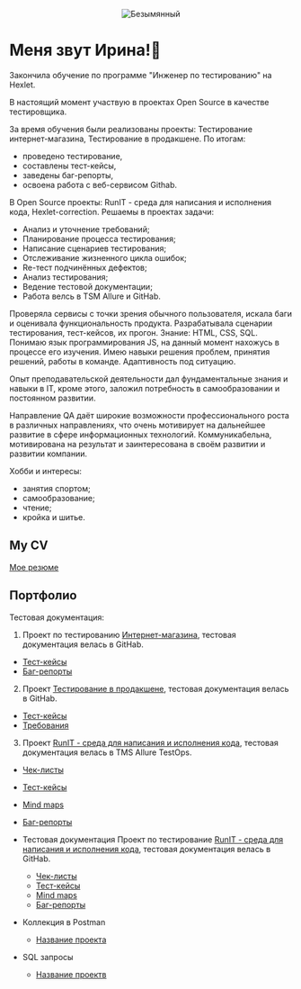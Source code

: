 
<div align="center">

  ![Безымянный](https://github.com/kairina2020/Kairina2020/assets/110185387/965f4b28-9cfc-49ef-b9c4-f459b896f986)

</div>
<h1> Меня звут Ирина!👋 </h1>

Закончила обучение по программе "Инженер по тестированию" на Hexlet. 

В настоящий момент участвую в проектах Open Source в качестве тестировщика. 

За время обучения были реализованы проекты: Тестирование интернет-магазина, Тестирование в продакшене. 
По итогам:
- проведено тестирование, 
- составлены тест-кейсы, 
- заведены баг-репорты, 
- освоена работа с веб-сервисом Githab.
  
В Open Source проекты: RunIT - среда для написания и исполнения кода, Hexlet-correction. 
Решаемы в проектах задачи:
- Анализ и уточнение требований;
- Планирование процесса тестирования;
- Написание сценариев тестирования;
- Отслеживание жизненного цикла ошибок;
- Re-тест подчинённых дефектов;
- Анализ тестирования;
- Ведение тестовой документации;
- Работа велсь в  TSM Allure и GitHab.
  
Проверяла сервисы с точки зрения обычного пользователя, искала баги и оценивала функциональность продукта. Разрабатывала сценарии тестирования, тест-кейсов, их прогон. 
Знание: HTML, CSS, SQL. Понимаю язык программирования JS, на данный момент нахожусь в процессе его изучения. 
Имею навыки решения проблем, принятия решений, работы в команде. Адаптивность под ситуацию. 

Опыт преподавательской деятельности дал фундаментальные знания и навыки в IT, кроме этого, заложил потребность в самообразовании и постоянном развитии. 

Направление QA даёт широкие возможности профессионального роста в различных направлениях, что очень мотивирует на дальнейшее развитие в сфере информационных технологий.
Коммуникабельна, мотивирована на результат и заинтересована в своём развитии и развитии компании.

Хобби и интересы:
- занятия спортом;
- самообразование;
- чтение;
- кройка и шитье.

## My CV 

[Мое резюме](https://cv.hexlet.io/ru/account/resumes)

## Портфолио 
Тестовая документация:

1. Проект по тестированию [Интернет-магазина](https://hexlet-products-store.vercel.app/), тестовая документация велась в GitHab.
  -  [Тест-кейсы](https://github.com/kairina2020/qa-engineer-project-84/blob/main/test-cases.yml)
  -  [Баг-репорты](https://github.com/kairina2020/qa-engineer-project-84/blob/main/bugreports.yml)
 
2. Проект [Тестирование в продакшене](https://codebattle.hexlet.io/), тестовая документация велась в GitHab.
  -  [Тест-кейсы](https://github.com/kairina2020/qa-engineer-project-85/blob/main/test-cases.yml)
  -  [Требования](https://github.com/kairina2020/qa-engineer-project-85/blob/main/test-cases.yml)
 
 3. Проект [RunIT - среда для написания и исполнения кода](https://runit.hexlet.ru/), тестовая документация велась в TMS Allure TestOps.
  -  [Чек-листы](https://ссылочку_сюда)
  -  [Тест-кейсы](https://github.com/kairina2020/qa-engineer-project-84/blob/main/test-cases.yml)
  -  [Mind maps](https://ссылочку_сюда)
  -  [Баг-репорты](https://github.com/kairina2020/qa-engineer-project-84/blob/main/bugreports.yml)




- Тестовая документация
  Проект по тестирование [RunIT - среда для написания и исполнения кода](https://hexlet-products-store.vercel.app/), тестовая документация велась в GitHab.
  -  [Чек-листы](https://ссылочку_сюда)
  -  [Тест-кейсы](https://github.com/kairina2020/qa-engineer-project-84/blob/main/test-cases.yml)
  -  [Mind maps](https://ссылочку_сюда)
  -  [Баг-репорты](https://github.com/kairina2020/qa-engineer-project-84/blob/main/bugreports.yml)




- Коллекция в Postman 
  -  [Название проекта](https://ссылочку_сюда)
- SQL запросы 
  -  [Название проектв](https://ссылочку_сюда)

